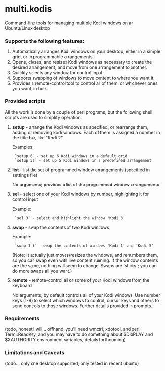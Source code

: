 # multi.kodis
Command-line tools for managing multiple Kodi windows on an Ubuntu/Linux desktop

### Supports the following features:

1. Automatically arranges Kodi windows on your desktop, either in a simple grid, or in programmable arrangements.
2. Opens, closes, and resizes Kodi windows as necessary to create the desired arrangement, and move from one arrangement to another.
3. Quickly selects any window for control input.
4. Supports swapping of windows to move content to where you want it.
5. Provides a remote-control tool to control all of them, or whichever ones you want, in bulk.

### Provided scripts

All the work is done by a couple of perl programs, but the following shell scripts are used to simplify operation.

1. **setup** - arrange the Kodi windows as specified, or rearrange them, adding or removing kodi windows. Each of them is assigned a number in the title bar, like "Kodi 2".

	Examples:
	
		`setup 6` - set up 6 Kodi windows in a default grid
		`setup 5s` - set up 5 Kodi windows in a predefined arrangement

2. **list** - list the set of programmed window arrangements (specified in settings file)

	No arguments; provides a list of the programmed window arrangements

3. **sel** - select one of your Kodi windows by number, highlighting it for control input

	Example:
	
		`sel 3` - select and highlight the window 'Kodi 3'

4. **swap** - swap the contents of two Kodi windows

	Example:
	
		`swap 1 5` - swap the contents of windows 'Kodi 1' and 'Kodi 5'

	(Note: It actually just moves/resizes the windows, and renumbers them, so you can swap even with live content running. If the window contents are the same, nothing will seem to change. Swaps are 'sticky'; you can do more swaps all you want.)

5. **remote** - remote-control all or some of your Kodi windows from the keyboard

	No arguments; by default controls all of your Kodi windows. Use number keys (1-9) to select which windows to control, cursor keys and others to send controls to those windows. Further details provided in prompts.

### Requirements

(todo, honest I will... offhand, you'll need wmctrl, xdotool, and perl Term::ReadKey, and you may have to do something about $DISPLAY and $XAUTHORITY environment variables, details forthcoming)

### Limitations and Caveats

(todo... only one desktop supported, only tested in recent ubuntu)

